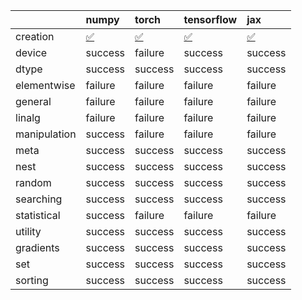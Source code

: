 |              | numpy                                                                                                            | torch                                                                                                            | tensorflow                                                                                                       | jax                                                                                                              |
|:-------------|:-----------------------------------------------------------------------------------------------------------------|:-----------------------------------------------------------------------------------------------------------------|:-----------------------------------------------------------------------------------------------------------------|:-----------------------------------------------------------------------------------------------------------------|
| creation     | <a href="https://github.com/unifyai/ivy/actions/runs/3122271229" rel="noopener noreferrer" target="_blank">✅</a> | <a href="https://github.com/unifyai/ivy/actions/runs/3122271229" rel="noopener noreferrer" target="_blank">✅</a> | <a href="https://github.com/unifyai/ivy/actions/runs/3122271229" rel="noopener noreferrer" target="_blank">✅</a> | <a href="https://github.com/unifyai/ivy/actions/runs/3122271229" rel="noopener noreferrer" target="_blank">✅</a> |
| device       | success                                                                                                          | failure                                                                                                          | success                                                                                                          | success                                                                                                          |
| dtype        | success                                                                                                          | success                                                                                                          | success                                                                                                          | success                                                                                                          |
| elementwise  | failure                                                                                                          | failure                                                                                                          | failure                                                                                                          | failure                                                                                                          |
| general      | failure                                                                                                          | failure                                                                                                          | failure                                                                                                          | failure                                                                                                          |
| linalg       | failure                                                                                                          | failure                                                                                                          | failure                                                                                                          | failure                                                                                                          |
| manipulation | success                                                                                                          | failure                                                                                                          | failure                                                                                                          | failure                                                                                                          |
| meta         | success                                                                                                          | success                                                                                                          | success                                                                                                          | success                                                                                                          |
| nest         | success                                                                                                          | success                                                                                                          | success                                                                                                          | success                                                                                                          |
| random       | success                                                                                                          | success                                                                                                          | success                                                                                                          | success                                                                                                          |
| searching    | success                                                                                                          | success                                                                                                          | success                                                                                                          | success                                                                                                          |
| statistical  | success                                                                                                          | failure                                                                                                          | failure                                                                                                          | failure                                                                                                          |
| utility      | success                                                                                                          | success                                                                                                          | success                                                                                                          | success                                                                                                          |
| gradients    | success                                                                                                          | success                                                                                                          | success                                                                                                          | success                                                                                                          |
| set          | success                                                                                                          | success                                                                                                          | success                                                                                                          | success                                                                                                          |
| sorting      | success                                                                                                          | success                                                                                                          | success                                                                                                          | success                                                                                                          |